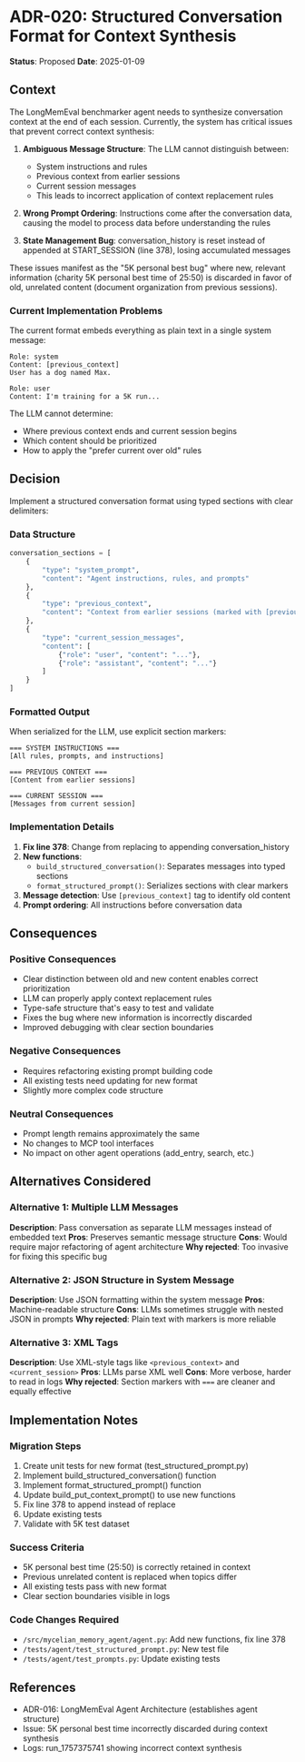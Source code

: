 # ADR-020: Structured Conversation Format for Context Synthesis

**Status**: Proposed
**Date**: 2025-01-09

## Context

The LongMemEval benchmarker agent needs to synthesize conversation context at the end of each session. Currently, the system has critical issues that prevent correct context synthesis:

1. **Ambiguous Message Structure**: The LLM cannot distinguish between:
   - System instructions and rules
   - Previous context from earlier sessions
   - Current session messages
   - This leads to incorrect application of context replacement rules

2. **Wrong Prompt Ordering**: Instructions come after the conversation data, causing the model to process data before understanding the rules

3. **State Management Bug**: conversation_history is reset instead of appended at START_SESSION (line 378), losing accumulated messages

These issues manifest as the "5K personal best bug" where new, relevant information (charity 5K personal best time of 25:50) is discarded in favor of old, unrelated content (document organization from previous sessions).

### Current Implementation Problems

The current format embeds everything as plain text in a single system message:
```
Role: system
Content: [previous_context]
User has a dog named Max.

Role: user
Content: I'm training for a 5K run...
```

The LLM cannot determine:
- Where previous context ends and current session begins
- Which content should be prioritized
- How to apply the "prefer current over old" rules

## Decision

Implement a structured conversation format using typed sections with clear delimiters:

### Data Structure
```python
conversation_sections = [
    {
        "type": "system_prompt",
        "content": "Agent instructions, rules, and prompts"
    },
    {
        "type": "previous_context",
        "content": "Context from earlier sessions (marked with [previous_context])"
    },
    {
        "type": "current_session_messages",
        "content": [
            {"role": "user", "content": "..."},
            {"role": "assistant", "content": "..."}
        ]
    }
]
```

### Formatted Output
When serialized for the LLM, use explicit section markers:

```
=== SYSTEM INSTRUCTIONS ===
[All rules, prompts, and instructions]

=== PREVIOUS CONTEXT ===
[Content from earlier sessions]

=== CURRENT SESSION ===
[Messages from current session]
```

### Implementation Details

1. **Fix line 378**: Change from replacing to appending conversation_history
2. **New functions**:
   - `build_structured_conversation()`: Separates messages into typed sections
   - `format_structured_prompt()`: Serializes sections with clear markers
3. **Message detection**: Use `[previous_context]` tag to identify old content
4. **Prompt ordering**: All instructions before conversation data

## Consequences

### Positive Consequences
- Clear distinction between old and new content enables correct prioritization
- LLM can properly apply context replacement rules
- Type-safe structure that's easy to test and validate
- Fixes the bug where new information is incorrectly discarded
- Improved debugging with clear section boundaries

### Negative Consequences
- Requires refactoring existing prompt building code
- All existing tests need updating for new format
- Slightly more complex code structure

### Neutral Consequences
- Prompt length remains approximately the same
- No changes to MCP tool interfaces
- No impact on other agent operations (add_entry, search, etc.)

## Alternatives Considered

### Alternative 1: Multiple LLM Messages
**Description**: Pass conversation as separate LLM messages instead of embedded text
**Pros**: Preserves semantic message structure
**Cons**: Would require major refactoring of agent architecture
**Why rejected**: Too invasive for fixing this specific bug

### Alternative 2: JSON Structure in System Message
**Description**: Use JSON formatting within the system message
**Pros**: Machine-readable structure
**Cons**: LLMs sometimes struggle with nested JSON in prompts
**Why rejected**: Plain text with markers is more reliable

### Alternative 3: XML Tags
**Description**: Use XML-style tags like `<previous_context>` and `<current_session>`
**Pros**: LLMs parse XML well
**Cons**: More verbose, harder to read in logs
**Why rejected**: Section markers with `===` are cleaner and equally effective

## Implementation Notes

### Migration Steps
1. Create unit tests for new format (test_structured_prompt.py)
2. Implement build_structured_conversation() function
3. Implement format_structured_prompt() function
4. Update build_put_context_prompt() to use new functions
5. Fix line 378 to append instead of replace
6. Update existing tests
7. Validate with 5K test dataset

### Success Criteria
- 5K personal best time (25:50) is correctly retained in context
- Previous unrelated content is replaced when topics differ
- All existing tests pass with new format
- Clear section boundaries visible in logs

### Code Changes Required
- `/src/mycelian_memory_agent/agent.py`: Add new functions, fix line 378
- `/tests/agent/test_structured_prompt.py`: New test file
- `/tests/agent/test_prompts.py`: Update existing tests

## References

- ADR-016: LongMemEval Agent Architecture (establishes agent structure)
- Issue: 5K personal best time incorrectly discarded during context synthesis
- Logs: run_1757375741 showing incorrect context synthesis
